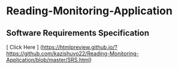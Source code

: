# Reading-Monitoring-Application
## Software Requirements Specification
[ Click Here ] (https://htmlpreview.github.io/?https://github.com/kazishuvo22/Reading-Monitoring-Application/blob/master/SRS.html)
